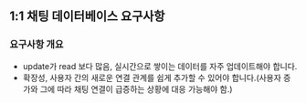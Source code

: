 ## 1:1 채팅 데이터베이스 요구사항

### 요구사항 개요
- update가 read 보다 많음, 실시간으로 쌓이는 데이터를 자주 업데이트해야 합니다.
- 확장성, 사용자 간의 새로운 연결 관계를 쉽게 추가할 수 있어야 합니다.(사용자 증가와 그에 따라 채팅 연결이 급증하는 상황에 대응 가능해야 함.)
